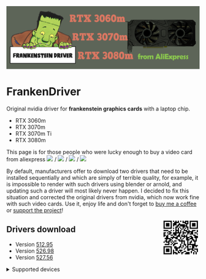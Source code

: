 ![logo](logo/FrankenDriver.png)
# FrankenDriver
Original nvidia driver for **frankenstein graphics cards** with a laptop chip.

- RTX 3060m
- RTX 3070m
- RTX 3070m Ti
- RTX 3080m

This page is for those people who were lucky enough to buy a video card from aliexpress <img src="https://img.shields.io/badge/-RTX%203060m-orange" height="25"/> / <img src="https://img.shields.io/badge/-RTX%203070m-green" height="25"/> / <img src="https://img.shields.io/badge/-RTX%203070m%20Ti-blueviolet" height="25"/> / <img src="https://img.shields.io/badge/-RTX%203080m-blue" height="25"/>

By default, manufacturers offer to download two drivers that need to be installed sequentially and which are simply of terrible quality, for example, it is impossible to render with such drivers using blender or arnold, and updating such a driver will most likely never happen. 
I decided to fix this situation and corrected the original drivers from nvidia, which now work fine with such video cards. Use it, enjoy life and don't forget to [buy me a coffee](https://www.buymeacoffee.com/FrankenDriver) or [support the project](https://www.donationalerts.com/r/arutar)!

<img align="right" width="100" height="100" src="logo/qr_b1b07814e495597a0792eb5ef7984907.png">

## Drivers download
- Version [512.95](https://drive.google.com/uc?export=download&confirm=no_antivirus&id=16lLN4FrAstYdG5gqA8fAlh8PaEOUxLeh)
- Version [526.98](https://drive.google.com/uc?export=download&confirm=no_antivirus&id=13vwstnYk3usczu1MD9lwCySlCxHH0YSe)
- Version [527.56](https://drive.google.com/uc?export=download&confirm=no_antivirus&id=1h2APFv9tYoifU0NnyrLzwGng5Az5ux3-)

<details><summary>Supported devices</summary>
    
### RTX 3060m
  2520.0000.10DE  

### RTX 3070m
  249D.0000.10DE  
  249D.4449.4D50  

### RTX 3070m Ti
  24A0.0000.10DE  
 
### RTX 3080m   
  249C.0000.10DE  
  249C.4449.4D50  



<details><summary>Issues</summary>

- [Easy Anti-Cheat](https://github.com/arutar/FrankenDriver/issues/2)

</details>
